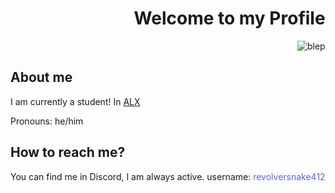 <div style="display: inline-block;">
  <figure align="right" style="display: block; margin: auto">
    <h1>Welcome to my Profile</h1>
    <img src="https://gcdnb.pbrd.co/images/CVvzMxntevZV.gif?o=1" alt="blep">
  </figure>
  <section style="display: block;">
    <h2>About me</h2>
    <p>I am currently a student! In <a href="https://www.alxafrica.com/">ALX</a></p>
    <p>Pronouns: he/him</p>
    <h2>How to reach me?</h2>
    <p>You can find me in Discord, I am always active. username: <snap style="color: #5865F2">revolversnake412</snap> </p>
  </section>
</div>

<!--
**RevolverSnake412/RevolverSnake412** is a ✨ _special_ ✨ repository because its `README.md` (this file) appears on your GitHub profile.

Here are some ideas to get you started:

- 🔭 I’m currently working on ...
- 🌱 I’m currently learning ...
- 👯 I’m looking to collaborate on ...
- 🤔 I’m looking for help with ...
- 💬 Ask me about ...
- 📫 How to reach me: ...
- 😄 Pronouns: ...
- ⚡ Fun fact: ...
-->
